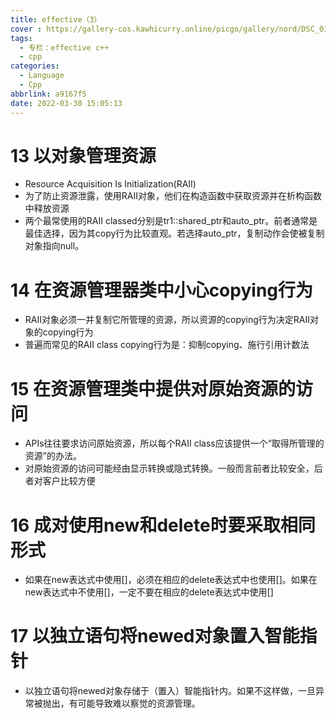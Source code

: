 ```yaml
---
title: effective（3）
cover : https://gallery-cos.kawhicurry.online/picgo/gallery/nord/DSC_0145.JPG
tags:
  - 专栏：effective c++
  - cpp
categories:
  - Language
  - Cpp
abbrlink: a9167f5
date: 2022-03-30 15:05:13
---
```


# 13 以对象管理资源

- Resource Acquisition Is Initialization(RAII)
- 为了防止资源泄露，使用RAII对象，他们在构造函数中获取资源并在析构函数中释放资源
- 两个最常使用的RAII classed分别是tr1::shared_ptr和auto_ptr。前者通常是最佳选择，因为其copy行为比较直观。若选择auto_ptr，复制动作会使被复制对象指向null。

# 14 在资源管理器类中小心copying行为

- RAII对象必须一并复制它所管理的资源，所以资源的copying行为决定RAII对象的copying行为
- 普遍而常见的RAII class copying行为是：抑制copying、施行引用计数法

# 15 在资源管理类中提供对原始资源的访问

- APIs往往要求访问原始资源，所以每个RAII class应该提供一个“取得所管理的资源”的办法。
- 对原始资源的访问可能经由显示转换或隐式转换。一般而言前者比较安全，后者对客户比较方便

# 16 成对使用new和delete时要采取相同形式

- 如果在new表达式中使用\[\]，必须在相应的delete表达式中也使用\[\]。如果在new表达式中不使用\[\]，一定不要在相应的delete表达式中使用\[\]

# 17 以独立语句将newed对象置入智能指针

- 以独立语句将newed对象存储于（置入）智能指针内。如果不这样做，一旦异常被抛出，有可能导致难以察觉的资源管理。